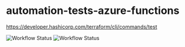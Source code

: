 # automation-tests-azure-functions

https://developer.hashicorp.com/terraform/cli/commands/test

![Workflow Status](https://github.com/markti/automation-tests-azure-functions/actions/workflows/terraform-test-az-fn-flex-baseline.yaml/badge.svg)
![Workflow Status](https://github.com/markti/automation-tests-azure-functions/actions/workflows/terraform-test-az-fn-flex-mi-system.yaml/badge.svg)

